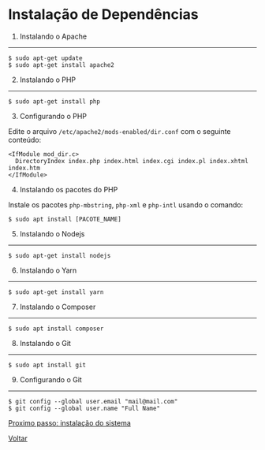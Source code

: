 Instalação de Dependências
==========================

1. Instalando o Apache
----------------------

```
$ sudo apt-get update
$ sudo apt-get install apache2
```


2. Instalando o PHP
----------------------

```
$ sudo apt-get install php
```


3. Configurando o PHP

Edite o arquivo `/etc/apache2/mods-enabled/dir.conf` com o seguinte conteúdo:

```
<IfModule mod_dir.c>
  DirectoryIndex index.php index.html index.cgi index.pl index.xhtml index.htm
</IfModule>
```


4. Instalando os pacotes do PHP

Instale os pacotes `php-mbstring`, `php-xml` e `php-intl` usando o comando:

```
$ sudo apt install [PACOTE_NAME]
```


5. Instalando o Nodejs
----------------------

```
$ sudo apt-get install nodejs
```


6. Instalando o Yarn
--------------------

```
$ sudo apt-get install yarn
```


7. Instalando o Composer
------------------------

```
$ sudo apt install composer
```


8. Instalando o Git
-------------------

```
$ sudo apt install git
```


9. Configurando o Git
---------------------

```
$ git config --global user.email "mail@mail.com"
$ git config --global user.name "Full Name"
```


[Proximo passo: instalação do sistema](../system.md)

[Voltar](../getting-started.md)
